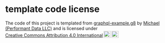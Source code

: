 # template code license

<p xmlns:cc="http://creativecommons.org/ns#" xmlns:dct="http://purl.org/dc/terms/">
The code of this project is templated from
<a property="dct:title" rel="cc:attributionURL" href="https://github.com/performantdata/graphql-example.g8">graphql-example.g8</a>
by
<a rel="cc:attributionURL dct:creator" property="cc:attributionName" href="https://github.com/performantdata/">Michael (Performant Data LLC)</a>
and is licensed under
<a href="https://creativecommons.org/licenses/by/4.0/?ref=chooser-v1" target="_blank" rel="license noopener noreferrer" style="display:inline-block;">Creative Commons Attribution 4.0 International<img style="height:22px!important;margin-left:3px;vertical-align:text-bottom;" src="https://mirrors.creativecommons.org/presskit/icons/cc.svg?ref=chooser-v1"><img style="height:22px!important;margin-left:3px;vertical-align:text-bottom;" src="https://mirrors.creativecommons.org/presskit/icons/by.svg?ref=chooser-v1"></a>
</p>
